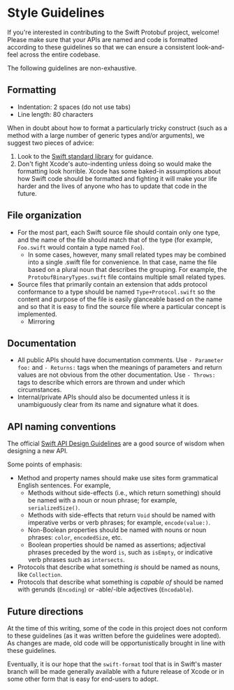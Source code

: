 # Style Guidelines

If you're interested in contributing to the Swift Protobuf project, welcome!
Please make sure that your APIs are named and code is formatted according to
these guidelines so that we can ensure a consistent look-and-feel across the
entire codebase.

The following guidelines are non-exhaustive.

## Formatting

* Indentation: 2 spaces (do not use tabs)
* Line length: 80 characters

When in doubt about how to format a particularly tricky construct (such as
a method with a large number of generic types and/or arguments), we suggest
two pieces of advice:

1. Look to the
   [Swift standard library](https://github.com/apple/swift/tree/master/stdlib/public/core)
   for guidance.
1. Don't fight Xcode's auto-indenting unless doing so would make the
   formatting look horrible. Xcode has some baked-in assumptions about how
   Swift code should be formatted and fighting it will make your life harder
   and the lives of anyone who has to update that code in the future.

## File organization

* For the most part, each Swift source file should contain only one type, and
  the name of the file should match that of the type (for example, `Foo.swift`
  would contain a type named `Foo`).
  * In some cases, however, many small related types may be combined into a
    single .swift file for convenience. In that case, name the file based on a
    plural noun that describes the grouping. For example, the
    `ProtobufBinaryTypes.swift` file contains multiple small related types.
* Source files that primarily contain an extension that adds protocol
  conformance to a type should be named `Type+Protocol.swift` so the content
  and purpose of the file is easily glanceable based on the name and so that it
  is easy to find the source file where a particular concept is implemented.
  * Mirroring 

## Documentation

* All public APIs should have documentation comments. Use `- Parameter foo:`
  and `- Returns:` tags when the meanings of parameters and return values are
  not obvious from the other documentation. Use `- Throws:` tags to describe
  which errors are thrown and under which circumstances.
* Internal/private APIs should also be documented unless it is unambiguously
  clear from its name and signature what it does.

## API naming conventions

The official
[Swift API Design Guidelines](https://swift.org/documentation/api-design-guidelines/)
are a good source of wisdom when designing a new API.

Some points of emphasis:

* Method and property names should make use sites form grammatical English
  sentences. For example,
  * Methods without side-effects (i.e., which return something) should be named
    with a noun or noun phrase; for example, `serializedSize()`.
  * Methods with side-effects that return `Void` should be named with
    imperative verbs or verb phrases; for example, `encode(value:)`.
  * Non-Boolean properties should be named with nouns or noun phrases: `color`,
    `encodedSize`, etc.
  * Boolean properties should be named as assertions; adjectival phrases
    preceded by the word `is`, such as `isEmpty`, or indicative verb phrases
    such as `intersects`.
* Protocols that describe what something *is* should be named as nouns, like
  `Collection`.
* Protocols that describe what something is *capable of* should be named with
  gerunds (`Encoding`) or -able/-ible adjectives (`Encodable`).

## Future directions

At the time of this writing, some of the code in this project does not conform
to these guidelines (as it was written before the guidelines were adopted). As
changes are made, old code will be opportunistically brought in line with these
guidelines.

Eventually, it is our hope that the `swift-format` tool that is in Swift's
master branch will be made generally available with a future release of Xcode
or in some other form that is easy for end-users to adopt.
